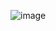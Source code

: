![image](http://www.plantuml.com/plantuml/proxy?cache=no&src=https://raw.githubusercontent.com/oleksandrblazhko/ai-213-fokin/Laboratory-work-#7/2-SoftwareDesign/2.7-PlantUM/UML-Activity.puml)
